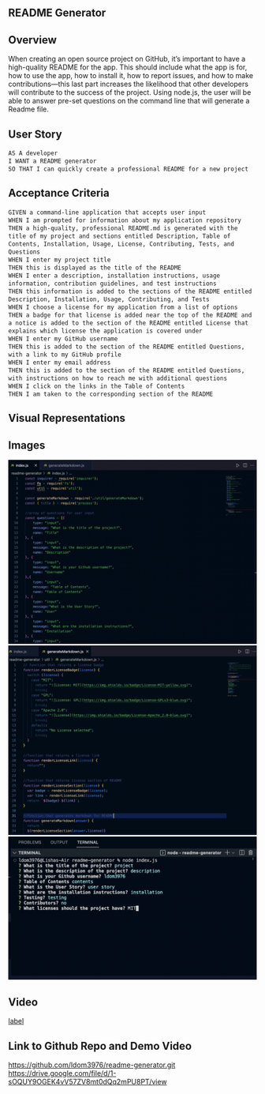 ## README Generator

## Overview
When creating an open source project on GitHub, it’s important to have a high-quality README for the app. This should include what the app is for, how to use the app, how to install it, how to report issues, and how to make contributions—this last part increases the likelihood that other developers will contribute to the success of the project.
Using node.js, the user will be able to answer pre-set questions on the command line that will generate a Readme file.

## User Story
```
AS A developer
I WANT a README generator
SO THAT I can quickly create a professional README for a new project

```

## Acceptance Criteria

```
GIVEN a command-line application that accepts user input
WHEN I am prompted for information about my application repository
THEN a high-quality, professional README.md is generated with the title of my project and sections entitled Description, Table of Contents, Installation, Usage, License, Contributing, Tests, and Questions
WHEN I enter my project title
THEN this is displayed as the title of the README
WHEN I enter a description, installation instructions, usage information, contribution guidelines, and test instructions
THEN this information is added to the sections of the README entitled Description, Installation, Usage, Contributing, and Tests
WHEN I choose a license for my application from a list of options
THEN a badge for that license is added near the top of the README and a notice is added to the section of the README entitled License that explains which license the application is covered under
WHEN I enter my GitHub username
THEN this is added to the section of the README entitled Questions, with a link to my GitHub profile
WHEN I enter my email address
THEN this is added to the section of the README entitled Questions, with instructions on how to reach me with additional questions
WHEN I click on the links in the Table of Contents
THEN I am taken to the corresponding section of the README

```

## Visual Representations
## Images
![Alt text](assets/images/indeximg.png)
![Alt text](assets/images/genmarkimg.png)
![Alt text](assets/images/questionsimg.png)


## Video
[label](assets/video/Untitled_%20Feb%202,%202023%201_05%20PM.webm)

## Link to Github Repo and Demo Video
https://github.com/ldom3976/readme-generator.git
https://drive.google.com/file/d/1-sOQUY9OGEK4vV57ZV8mt0dQq2mPU8PT/view
